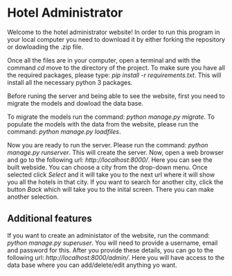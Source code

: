 # Hotel Administrator

Welcome to the hotel administrator website! In order to run this program in your local computer you need to download it by either forking the repository or dowloading the .zip file.

Once all the files are in your computer, open a terminal and with the command *cd* move to the directory of the project. To make sure you have all the required packages, please type: *pip install -r requirements.txt*. This will install all the necessary python 3 packages.

Before runing the server and being able to see the website, first you need to migrate the models and dowload the data base.

To migrate the models run the command: *python manage.py migrate*. To populate the models with the data from the website, please run the command: *python manage.py loadfiles*. 

Now you are ready to run the server. Please run the command: *python manage.py runserver*. This will create the server. Now, open a web browser and go to the following url: *http://localhost:8000/*. Here you can see the built webside. You can choose a city from the drop-down menu. Once selected click *Select* and it will take you to the next url where it will show you all the hotels in that city. If you want to search for another city, click the button *Back* which will take you to the inital screen. There you can make another selection.

## Additional features

If you want to create an administator of the website, run the command: *python manage.py superuser*. You will need to provide a username, email and password for this. After you provide these details, you can go to the following url: *http://localhost:8000/admin/*. Here you will have access to the data base where you can add/delete/edit anything yo want.
